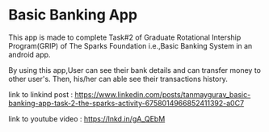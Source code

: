 # Basic Banking App
 
This app is made to complete Task#2 of Graduate Rotational Intership Program(GRIP) of The Sparks Foundation i.e.,Basic Banking System in an android app.

By using this app,User can see their bank details and can transfer money to other user's. Then, his/her can able see their transactions history.

link to linkind post :  https://www.linkedin.com/posts/tanmaygurav_basic-banking-app-task-2-the-sparks-activity-6758014966852411392-a0C7

link to youtube video : https://lnkd.in/gA_QEbM

